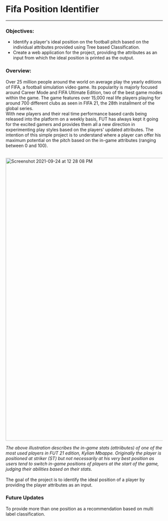 # Fifa Position Identifier

----
### Objectives:
* Identify a player's ideal position on the football pitch based on the individual attributes provided using Tree based Classification.
* Create a web application for the project, providing the attributes as an input from which the ideal position is printed as the output.

### Overview:


Over 25 million people around the world on average play the yearly editions of FIFA, 
a football simulation video game. Its popularity is majorly focused around Career Mode 
and FIFA Ultimate Edition, two of the best game modes within the game. 
The game features over 15,000 real life players playing for around 700 different clubs as seen in FIFA 21,
the 28th installment of the global series.<br>
With new players and their real time performance based cards being released into the platform on a weekly basis, FUT has always kept it going for the excited gamers 
and provides them all a new direction in experimenting play styles based on the players' updated
attributes. The intention of this simple project is to understand where a player can offer his maximum potential on the pitch 
based on the in-game attributes (ranging between 0 and 100).<br><br>

<img width="905" alt="Screenshot 2021-09-24 at 12 28 08 PM" src="https://user-images.githubusercontent.com/86509452/134633469-cf15d339-65e9-489f-b92e-6ddf2e3ba5fa.png">

_The above illustration describes the in-game stats (attriibutes) of one of the most used players in
FUT 21 edition, Kylian Mbappe. Originally the player is positioned at striker (ST) but not necessarily at his very best position as 
users tend to switch in-game positions of players at the start of the game, judging their abilities based on their stats._
<br><br>
The goal of the project is to identify the ideal position of a player by providing the player
attributes as an input.

### Future Updates
To provide more than one position as a recommendation based on multi label classification.
